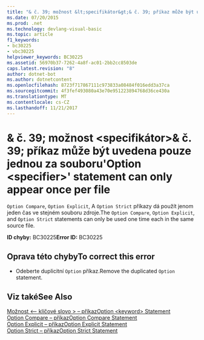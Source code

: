 ```yaml
---
title: "& č. 39; možnost &lt;specifikátor&gt;& č. 39; příkaz může být uvedena pouze jednou za souboru"
ms.date: 07/20/2015
ms.prod: .net
ms.technology: devlang-visual-basic
ms.topic: article
f1_keywords:
- bc30225
- vbc30225
helpviewer_keywords: BC30225
ms.assetid: 56970b37-7262-4a8f-ac01-2bb2cc8503de
caps.latest.revision: "8"
author: dotnet-bot
ms.author: dotnetcontent
ms.openlocfilehash: 8723f717867111c973833a08484f016edd3a37ca
ms.sourcegitcommit: 4f3fef493080a43e70e951223894768d36ce430a
ms.translationtype: MT
ms.contentlocale: cs-CZ
ms.lasthandoff: 11/21/2017
---
```

# <a name="39option-ltspecifiergt39-statement-can-only-appear-once-per-file"></a><span data-ttu-id="459a8-102">& č. 39; možnost &lt;specifikátor&gt;& č. 39; příkaz může být uvedena pouze jednou za souboru</span><span class="sxs-lookup"><span data-stu-id="459a8-102">&#39;Option &lt;specifier&gt;&#39; statement can only appear once per file</span></span>
<span data-ttu-id="459a8-103">`Option Compare`, `Option Explicit`, A `Option Strict` příkazy dá použít jenom jeden čas ve stejném souboru zdroje.</span><span class="sxs-lookup"><span data-stu-id="459a8-103">The `Option Compare`, `Option Explicit`, and `Option Strict` statements can only be used one time each in the same source file.</span></span>  
  
 <span data-ttu-id="459a8-104">**ID chyby:** BC30225</span><span class="sxs-lookup"><span data-stu-id="459a8-104">**Error ID:** BC30225</span></span>  
  
## <a name="to-correct-this-error"></a><span data-ttu-id="459a8-105">Oprava této chyby</span><span class="sxs-lookup"><span data-stu-id="459a8-105">To correct this error</span></span>  
  
-   <span data-ttu-id="459a8-106">Odeberte duplicitní `Option` příkaz.</span><span class="sxs-lookup"><span data-stu-id="459a8-106">Remove the duplicated `Option` statement.</span></span>  
  
## <a name="see-also"></a><span data-ttu-id="459a8-107">Viz také</span><span class="sxs-lookup"><span data-stu-id="459a8-107">See Also</span></span>  
 [<span data-ttu-id="459a8-108">Možnost \<– klíčové slovo > – příkaz</span><span class="sxs-lookup"><span data-stu-id="459a8-108">Option \<keyword> Statement</span></span>](../../visual-basic/language-reference/statements/option-keyword-statement.md)  
 [<span data-ttu-id="459a8-109">Option Compare – příkaz</span><span class="sxs-lookup"><span data-stu-id="459a8-109">Option Compare Statement</span></span>](../../visual-basic/language-reference/statements/option-compare-statement.md)  
 [<span data-ttu-id="459a8-110">Option Explicit – příkaz</span><span class="sxs-lookup"><span data-stu-id="459a8-110">Option Explicit Statement</span></span>](../../visual-basic/language-reference/statements/option-explicit-statement.md)  
 [<span data-ttu-id="459a8-111">Option Strict – příkaz</span><span class="sxs-lookup"><span data-stu-id="459a8-111">Option Strict Statement</span></span>](../../visual-basic/language-reference/statements/option-strict-statement.md)
